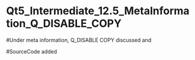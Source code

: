 # Qt5_Intermediate_12.5_MetaInformation_Q_DISABLE_COPY

#Under meta information, Q_DISABLE COPY discussed and

#SourceCode added 
